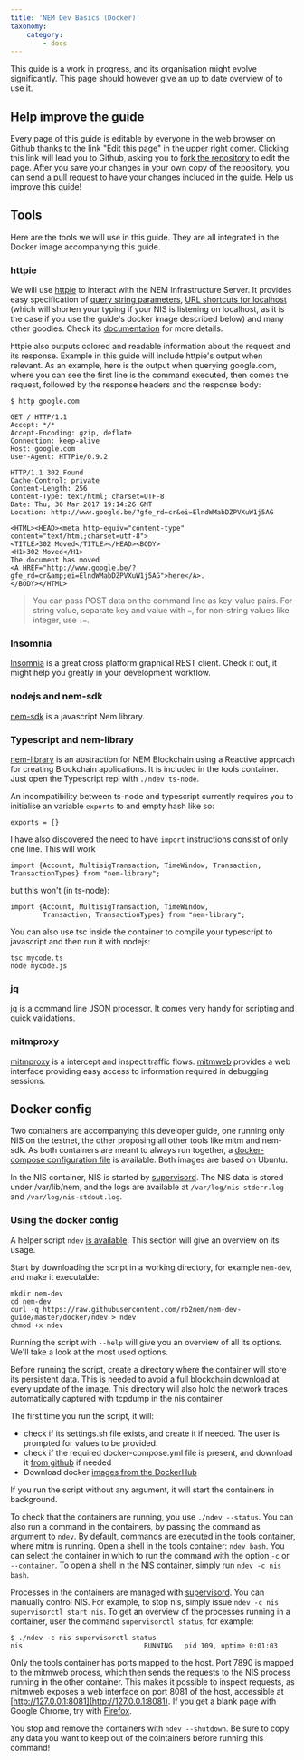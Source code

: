 ```yaml
---
title: 'NEM Dev Basics (Docker)'
taxonomy:
    category:
        - docs
---
```


This guide is a work in progress, and its organisation might evolve significantly. This page should however give an up to date
overview of to use it.

## Help improve the guide

Every page of this guide is editable by everyone in the web browser on Github thanks to the link "Edit this page" in the upper right corner.
Clicking this link will lead you to Github, asking you to [fork the repository](https://help.github.com/articles/fork-a-repo/) to edit the page.
After you save your changes in your own copy
of the repository, you can send a [pull request](https://help.github.com/articles/about-pull-requests/) to have your changes included in the guide.
Help us improve this guide!

## Tools

Here are the tools we will use in this guide. They are all integrated in the Docker image accompanying this guide.

### httpie
We will use [httpie](https://httpie.org/) to interact with the NEM Infrastructure Server. It provides easy specification of
[query string parameters](https://httpie.org/doc#querystring-parameters), [URL shortcuts for localhost](https://httpie.org/doc#url-shortcuts-for-localhost)
 (which will shorten your typing if your NIS is listening on localhost, as it is the case if you use the guide's docker image described below) and
many other goodies. Check its [documentation](https://httpie.org/doc) for more details.

httpie also outputs colored and readable information about the request and its response. Example in this guide will include httpie's output
when relevant. As an example, here is the output when querying google.com, where you can see the first line is the command executed, then comes the request, followed by the response headers and the response body:

```http
$ http google.com

GET / HTTP/1.1
Accept: */*
Accept-Encoding: gzip, deflate
Connection: keep-alive
Host: google.com
User-Agent: HTTPie/0.9.2

HTTP/1.1 302 Found
Cache-Control: private
Content-Length: 256
Content-Type: text/html; charset=UTF-8
Date: Thu, 30 Mar 2017 19:14:26 GMT
Location: http://www.google.be/?gfe_rd=cr&ei=ElndWMabDZPVXuW1j5AG

<HTML><HEAD><meta http-equiv="content-type" content="text/html;charset=utf-8">
<TITLE>302 Moved</TITLE></HEAD><BODY>
<H1>302 Moved</H1>
The document has moved
<A HREF="http://www.google.be/?gfe_rd=cr&amp;ei=ElndWMabDZPVXuW1j5AG">here</A>.
</BODY></HTML>
```

> You can pass POST data on the command line as key-value pairs. For string value, separate key and value with `=`, for non-string values like integer, use `:=`.


### Insomnia

[Insomnia](https://insomnia.rest/) is a great cross platform graphical REST client. Check it out, it might help you greatly in your development workflow.

### nodejs and nem-sdk

[nem-sdk](https://github.com/QuantumMechanics/NEM-sdk) is a javascript Nem library.

### Typescript and nem-library

[nem-library](https://nemlibrary.com/) is an abstraction for NEM Blockchain using a Reactive approach for creating Blockchain applications. It is included in the tools container. Just open the Typescript repl with `./ndev ts-node`.

An incompatibility between ts-node and typescript currently requires you to initialise an variable `exports` to and empty hash like so:
```
exports = {}
```
I have also discovered the need to have `import` instructions consist of only one line.
This will work
```
import {Account, MultisigTransaction, TimeWindow, Transaction, TransactionTypes} from "nem-library";
```
but this won't (in ts-node):
```
import {Account, MultisigTransaction, TimeWindow, 
        Transaction, TransactionTypes} from "nem-library";
```

You can also use tsc inside the container to compile your typescript to javascript and then run it with nodejs:
```
tsc mycode.ts
node mycode.js
```


### jq

[jq](https://stedolan.github.io/jq/) is a command line JSON processor. It comes very handy for scripting and quick validations.

### mitmproxy
[mitmproxy](https://mitmproxy.org/) is a intercept and inspect traffic flows. [mitmweb](http://docs.mitmproxy.org/en/stable/mitmweb.html) provides a web interface providing easy access to information required in debugging sessions.

## Docker config

Two containers are accompanying this developer guide, one running only NIS on the testnet, the other proposing all other tools like mitm and nem-sdk.
As both containers are meant to always run together, a [docker-compose configuration file](https://github.com/rb2nem/nem-dev-guide/blob/master/docker/docker-compose.yml) is available. 
Both images are based on Ubuntu.

In the NIS container, NIS is started by [supervisord](http://www.supervisord.org). The NIS data is stored under /var/lib/nem, and the logs are available at 
`/var/log/nis-stderr.log` and `/var/log/nis-stdout.log`.

### Using the docker config

A helper script `ndev` [is available](https://github.com/rb2nem/nem-dev-guide/blob/master/docker/ndev). This section will give an overview on its usage.

Start by downloading the script in a working directory, for example `nem-dev`, and make it executable:

```
mkdir nem-dev
cd nem-dev
curl -q https://raw.githubusercontent.com/rb2nem/nem-dev-guide/master/docker/ndev > ndev
chmod +x ndev
```

Running the script with `--help` will give you an overview of all its options. We'll take a look at the most used options.

Before running the script, create a directory where the container will store its persistent data. This is needed to 
avoid a full blockchain download at every update of the image. This directory will also hold the network traces automatically
captured with tcpdump in the nis container.

The first time you run the script, it will:

* check if its settings.sh file exists, and create it if needed. The user is prompted for values to be provided.
* check if the required docker-compose.yml file is present, and download it [from github](https://github.com/rb2nem/nem-dev-guide/blob/master/docker/docker-compose.yml) if needed
* Download docker [images from the DockerHub](https://hub.docker.com/r/rb2nem/nem-dev-guide/)

If you run the script without any argument, it will start the containers in background.

To check that the containers are running, you use `./ndev --status`.
You can also run a command in the containers, by passing the command as argument to `ndev`. By default, commands are executed 
in the tools container, where mitm is running.
Open a shell in the tools container: `ndev bash`.
You can select the container in which to run the command with the option `-c` or `--container`. To open a shell in the NIS container,
simply run `ndev -c nis bash`.

Processes in the containers are managed with [supervisord](http://supervisord.org/). You can manually control NIS. For example, to stop
nis, simply issue `ndev -c nis supervisorctl start nis`. To get an overview of the processes running in a container, user the command 
`supervisorctl status`, for example:

```
$ ./ndev -c nis supervisorctl status
nis                              RUNNING   pid 109, uptime 0:01:03
```
Only the tools container has ports mapped to the host. Port 7890 is mapped to the mitmweb process, which then sends the requests to 
the NIS process running in the other container. This makes it possible to inspect requests, as mitmweb exposes a web interface on 
port 8081 of the host, accessible at [http://127.0.0.1:8081](http://127.0.0.1:8081). If you get a blank page with Google Chrome, try with 
[Firefox](http://www.getfirefox.com).

You stop and remove the containers with `ndev --shutdown`. Be sure to copy any data you want to keep out of the cointainers before running this command!
